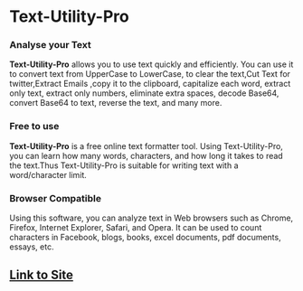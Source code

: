 # Text-Utility-Pro
<h3>Analyse your Text</h3>
 <strong>Text-Utility-Pro</strong> allows you to use text quickly and
              efficiently. You can use it to convert text from UpperCase to
              LowerCase, to clear the text,Cut Text for twitter,Extract Emails ,copy it to the clipboard, capitalize
              each word, extract only text, extract only numbers, eliminate
              extra spaces, decode Base64, convert Base64 to text, reverse the
              text, and many more.
              <h3>Free to use</h3>
              <strong>Text-Utility-Pro</strong> is a free online text formatter
              tool. Using Text-Utility-Pro, you can learn how many words,
              characters, and how long it takes to read the text.Thus Text-Utility-Pro is suitable for writing text with a word/character limit. 
              <h3>Browser Compatible</h3>
              Using this software, you can analyze text in Web browsers such as
              Chrome, Firefox, Internet Explorer, Safari, and Opera. It can be
              used to count characters in Facebook, blogs, books, excel
              documents, pdf documents, essays, etc.
              <br>
<h2><a href="https://text-utility-pro.netlify.app/" target="_blank">Link to Site</h2>
